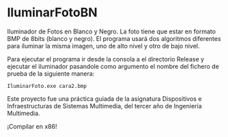 # IluminarFotoBN
Iluminador de Fotos en Blanco y Negro. La foto tiene que estar en formato BMP de 8bits (blanco y negro). El programa usará dos algoritmos diferentes para iluminar la misma imagen, uno de alto nivel y otro de bajo nivel. 

Para ejecutar el programa ir desde la consola a el directorio Release y ejecutar el iluminador pasandole como argumento el nombre del fichero de prueba de la siguiente manera:

```IluminarFoto.exe cara2.bmp```

Este proyecto fue una práctica guiada de la asignatura Dispositivos e Infraestructuras de Sistemas Multimedia, del tercer año de Ingeniería Multimedia.

¡Compilar en x86!
